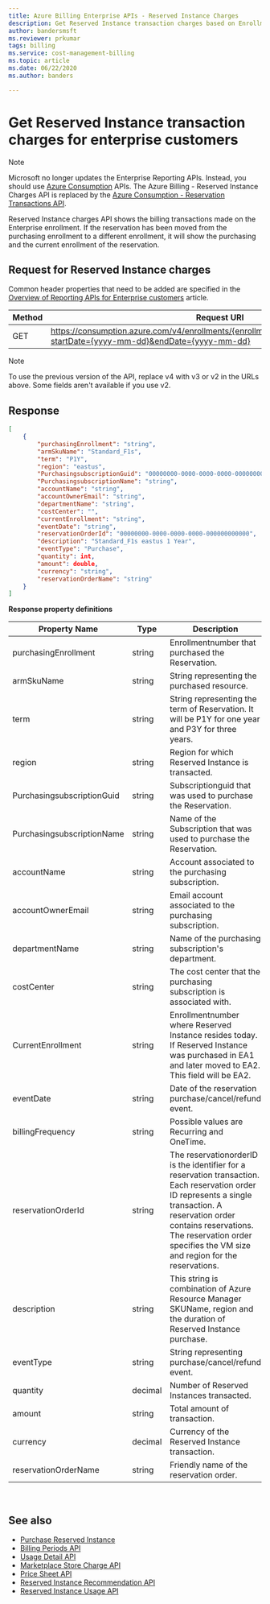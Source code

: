 ```yaml
---
title: Azure Billing Enterprise APIs - Reserved Instance Charges
description: Get Reserved Instance transaction charges based on Enrollment.
author: bandersmsft
ms.reviewer: prkumar
tags: billing
ms.service: cost-management-billing
ms.topic: article
ms.date: 06/22/2020
ms.author: banders

---
```

# Get Reserved Instance transaction charges for enterprise customers

> [!Note]
> Microsoft no longer updates the Enterprise Reporting APIs. Instead, you should use [Azure Consumption](/rest/api/consumption) APIs.
> The Azure Billing - Reserved Instance Charges API is replaced by the [Azure Consumption - Reservation Transactions API](/rest/api/consumption/reservationtransactions).

Reserved Instance charges API shows the billing transactions made on the Enterprise enrollment. If the reservation has been moved from the purchasing enrollment to a different enrollment, it will show the purchasing and the current enrollment of the reservation.


## Request for Reserved Instance charges
Common header properties that need to be added are specified in the [Overview of Reporting APIs for Enterprise customers](https://docs.microsoft.com/azure/billing/billing-enterprise-api) article.

|Method | Request URI|
|-|-|
|GET| https://consumption.azure.com/v4/enrollments/{enrollmentNumber}/reservationcharges?startDate={yyyy-mm-dd}&endDate={yyyy-mm-dd}

> [!Note]
> To use the previous version of the API, replace v4 with v3 or v2 in the URLs above. Some fields aren't available if you use v2.

## Response
```json
[
    {
        "purchasingEnrollment": "string",
        "armSkuName": "Standard_F1s",
        "term": "P1Y",
        "region": "eastus",
        "PurchasingsubscriptionGuid": "00000000-0000-0000-0000-000000000000",
        "PurchasingsubscriptionName": "string",
        "accountName": "string",
        "accountOwnerEmail": "string",
        "departmentName": "string",
        "costCenter": "",
        "currentEnrollment": "string",
        "eventDate": "string",
        "reservationOrderId": "00000000-0000-0000-0000-000000000000",
        "description": "Standard_F1s eastus 1 Year",
        "eventType": "Purchase",
        "quantity": int,
        "amount": double,
        "currency": "string",
        "reservationOrderName": "string"
    }
]
```
**Response property definitions**

| Property Name | Type| Description |
|---|---|---|
| purchasingEnrollment | string | Enrollmentnumber that purchased the Reservation. |
| armSkuName | string | String representing the purchased resource. |
| term | string | String representing the term of Reservation. It will be P1Y for one year and P3Y for three years. |
| region | string | Region for which Reserved Instance is transacted. |
| PurchasingsubscriptionGuid | string | Subscriptionguid that was used to purchase the Reservation. |
| PurchasingsubscriptionName | string | Name of the Subscription that was used to purchase the Reservation. |
| accountName | string | Account associated to the purchasing subscription. |
| accountOwnerEmail | string | Email account associated to the purchasing subscription. |
| departmentName | string | Name of the purchasing subscription's department. |
| costCenter | string| The cost center that the purchasing subscription is associated with.|
| CurrentEnrollment | string | Enrollmentnumber where Reserved Instance resides today. If Reserved Instance was purchased in EA1 and later moved to EA2. This field will be EA2. |
| eventDate | string | Date of the reservation purchase/cancel/refund event. |
| billingFrequency | string | Possible values are Recurring and OneTime. |
| reservationOrderId | string | The reservationorderID is the identifier for a reservation transaction. Each reservation order ID represents a single transaction. A reservation order contains reservations. The reservation order specifies the VM size and region for the reservations. |
| description | string | This string is combination of Azure Resource Manager SKUName, region and the duration of Reserved Instance purchase. |
| eventType | string | String representing purchase/cancel/refund event. |
| quantity | decimal | Number of Reserved Instances transacted. |
| amount | string | Total amount of transaction. |
| currency | decimal | Currency of the Reserved Instance transaction. |
| reservationOrderName | string | Friendly name of the reservation order. |

<br/>


## See also

* [Purchase Reserved Instance](https://docs.microsoft.com/azure/virtual-machines/windows/prepay-reserved-vm-instances)
* [Billing Periods API](billing-enterprise-api-billing-periods.md)
* [Usage Detail API](billing-enterprise-api-usage-detail.md)
* [Marketplace Store Charge API](billing-enterprise-api-marketplace-storecharge.md)
* [Price Sheet API](billing-enterprise-api-pricesheet.md)
* [Reserved Instance Recommendation API](billing-enterprise-api-reserved-instance-recommendation.md)
* [Reserved Instance Usage API](billing-enterprise-api-reserved-instance-usage.md)
